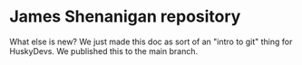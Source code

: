 # James Shenanigan repository

What else is new?
We just made this doc as sort of an "intro to git" thing for HuskyDevs. We published this to the main branch.